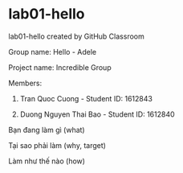 # lab01-hello
lab01-hello created by GitHub Classroom

Group name: Hello - Adele

Project name: Incredible Group

Members:

1. Tran Quoc Cuong - Student ID: 1612843

2. Duong Nguyen Thai Bao - Student ID: 1612840

Bạn đang làm gì (what)

Tại sao phải làm (why, target)

Làm như thế nào (how)
